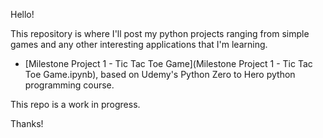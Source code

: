 Hello!

This repository is where I'll post my python projects ranging from simple games and any other interesting applications that I'm learning.

- [Milestone Project 1 - Tic Tac Toe Game](Milestone Project 1 - Tic Tac Toe Game.ipynb), based on Udemy's Python Zero to Hero python programming course. 

This repo is a work in progress.

Thanks!

